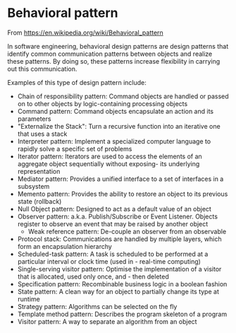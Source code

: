 ﻿# Behavioral pattern
From https://en.wikipedia.org/wiki/Behavioral_pattern

In software engineering, behavioral design patterns are design patterns that identify common communication patterns between objects and realize these patterns. By doing so, these patterns increase flexibility in carrying out this communication.

Examples of this type of design pattern include:

- Chain of responsibility pattern: Command objects are handled or passed on to other objects by logic-containing processing objects
- Command pattern: Command objects encapsulate an action and its parameters
- "Externalize the Stack": Turn a recursive function into an iterative one that uses a stack
- Interpreter pattern: Implement a specialized computer language to rapidly solve a specific set of problems
- Iterator pattern: Iterators are used to access the elements of an aggregate object sequentially without exposing-  its underlying representation
- Mediator pattern: Provides a unified interface to a set of interfaces in a subsystem
- Memento pattern: Provides the ability to restore an object to its previous state (rollback)
- Null Object pattern: Designed to act as a default value of an object
- Observer pattern: a.k.a. Publish/Subscribe or Event Listener. Objects register to observe an event that may be raised by another object
  - Weak reference pattern: De-couple an observer from an observable
- Protocol stack: Communications are handled by multiple layers, which form an encapsulation hierarchy
- Scheduled-task pattern: A task is scheduled to be performed at a particular interval or clock time (used in - real-time computing)
- Single-serving visitor pattern: Optimise the implementation of a visitor that is allocated, used only once, and - then deleted
- Specification pattern: Recombinable business logic in a boolean fashion
- State pattern: A clean way for an object to partially change its type at runtime
- Strategy pattern: Algorithms can be selected on the fly
- Template method pattern: Describes the program skeleton of a program
- Visitor pattern: A way to separate an algorithm from an object
